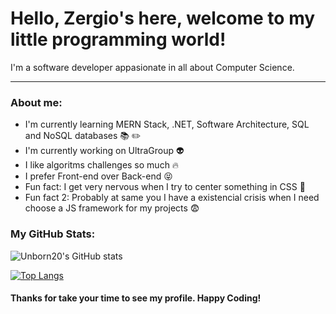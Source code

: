 # Hello, Zergio's here, welcome to my little programming world!

I'm a software developer appasionate in all about Computer Science.

---

### About me:

- I'm currently learning MERN Stack, .NET, Software Architecture, SQL and NoSQL databases :books: :pencil2:
- I'm currently working on UltraGroup 👽
- I like algoritms challenges so much :fire:
- I prefer Front-end over Back-end :stuck_out_tongue_closed_eyes:
- Fun fact: I get very nervous when I try to center something in CSS :grimacing:
- Fun fact 2: Probably at same you I have a existencial crisis when I need choose a JS framework for my projects :fearful:

### My GitHub Stats:
![Unborn20's GitHub stats](https://github-readme-stats.vercel.app/api?username=Unborn20&theme=blueberry&show_icons=true)

[![Top Langs](https://github-readme-stats.vercel.app/api/top-langs/?username=Unborn20&layout=compact&theme=blueberry)](https://github.com/Unborn20/github-readme-stats)

#### Thanks for take your time to see my profile. Happy Coding!
